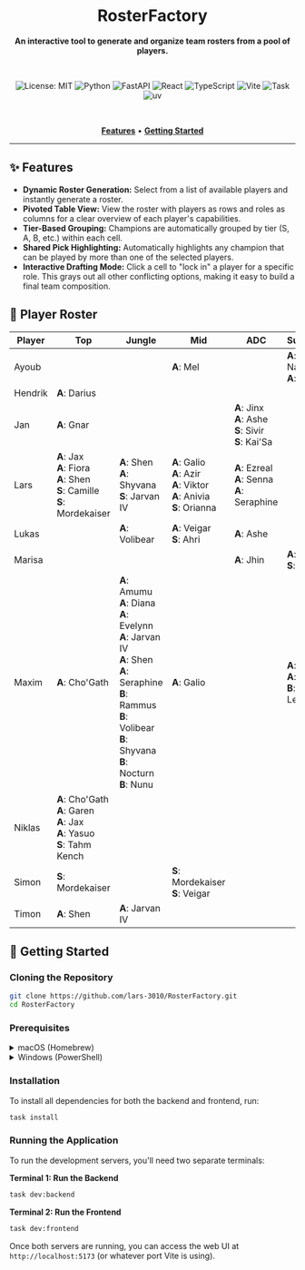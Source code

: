 <div align="center">

# RosterFactory

**An interactive tool to generate and organize team rosters from a pool of players.**

<br/>

![License: MIT](https://img.shields.io/badge/License-MIT-green.svg)
<img src="https://img.shields.io/badge/Python-3776AB?logo=python&logoColor=white" alt="Python" />
<img src="https://img.shields.io/badge/FastAPI-005571?logo=fastapi&logoColor=white" alt="FastAPI" />
<img src="https://img.shields.io/badge/React-20232A?logo=react&logoColor=61DAFB" alt="React" />
<img src="https://img.shields.io/badge/TypeScript-007ACC?logo=typescript&logoColor=white" alt="TypeScript" />
<img src="https://img.shields.io/badge/Vite-646CFF?logo=vite&logoColor=white" alt="Vite" />
<img src="https://img.shields.io/badge/Task-4A4A4A" alt="Task" />
<img src="https://img.shields.io/badge/uv-9C4FFF" alt="uv" />

<br/>

**[Features](#-features)** • **[Getting Started](#-getting-started)**

</div>

---

## ✨ Features

- **Dynamic Roster Generation:** Select from a list of available players and instantly generate a roster.
- **Pivoted Table View:** View the roster with players as rows and roles as columns for a clear overview of each player's capabilities.
- **Tier-Based Grouping:** Champions are automatically grouped by tier (S, A, B, etc.) within each cell.
- **Shared Pick Highlighting:** Automatically highlights any champion that can be played by more than one of the selected players.
- **Interactive Drafting Mode:** Click a cell to "lock in" a player for a specific role. This grays out all other conflicting options, making it easy to build a final team composition.

## 📖 Player Roster

<!-- ROSTER_TABLE_START -->

| Player | Top | Jungle | Mid | ADC | Support |
|---|---|---|---|---|---|
| Ayoub | | | **A**: Mel | | **A**: Nautilus<br>**A**: Milio |
| Hendrik | **A**: Darius | | | | |
| Jan | **A**: Gnar | | | **A**: Jinx<br>**A**: Ashe<br>**S**: Sivir<br>**S**: Kai'Sa | |
| Lars | **A**: Jax<br>**A**: Fiora<br>**A**: Shen<br>**S**: Camille<br>**S**: Mordekaiser | **A**: Shen<br>**A**: Shyvana<br>**S**: Jarvan IV | **A**: Galio<br>**A**: Azir<br>**A**: Viktor<br>**A**: Anivia<br>**S**: Orianna | **A**: Ezreal<br>**A**: Senna<br>**A**: Seraphine | |
| Lukas | | **A**: Volibear | **A**: Veigar<br>**S**: Ahri | **A**: Ashe | |
| Marisa | | | | **A**: Jhin | **A**: Lulu<br>**S**: Nami |
| Maxim | **A**: Cho'Gath | **A**: Amumu<br>**A**: Diana<br>**A**: Evelynn<br>**A**: Jarvan IV<br>**A**: Shen<br>**A**: Seraphine<br>**B**: Rammus<br>**B**: Volibear<br>**B**: Shyvana<br>**B**: Nocturn<br>**B**: Nunu | **A**: Galio | | **A**: Lulu<br>**A**: Sona<br>**B**: Leona |
| Niklas | **A**: Cho'Gath<br>**A**: Garen<br>**A**: Jax<br>**A**: Yasuo<br>**S**: Tahm Kench | | | | |
| Simon | **S**: Mordekaiser | | **S**: Mordekaiser<br>**S**: Veigar | | |
| Timon | **A**: Shen | **A**: Jarvan IV | | | |

<!-- ROSTER_TABLE_END -->

## 🚀 Getting Started

### Cloning the Repository

```bash
git clone https://github.com/lars-3010/RosterFactory.git
cd RosterFactory
```

### Prerequisites

<details>
<summary>macOS (Homebrew)</summary>

```bash
# Install Homebrew (if not installed)
/bin/bash -c "$(curl -fsSL https://raw.githubusercontent.com/Homebrew/install/HEAD/install.sh)"

# Install prerequisites
brew install python
brew install node
brew install go-task/tap/go-task
brew install uv
```

</details>

<details>
<summary>Windows (PowerShell)</summary>

### Python
```powershell
Invoke-WebRequest -Uri "https://www.python.org/ftp/python/3.12.5/python-3.12.5-amd64.exe" -OutFile "$env:TEMP\python-installer.exe"
Start-Process "$env:TEMP\python-installer.exe" -ArgumentList "/quiet InstallAllUsers=1 PrependPath=1 Include_test=0" -Wait
Remove-Item "$env:TEMP\python-installer.exe"
```

### Node.js
```powershell
Invoke-WebRequest -Uri "https://nodejs.org/dist/v22.11.0/node-v22.11.0-x64.msi" -OutFile "$env:TEMP\node-installer.msi"
Start-Process msiexec.exe -ArgumentList '/i', "$env:TEMP\node-installer.msi", '/quiet', '/norestart' -Wait
Remove-Item "$env:TEMP\node-installer.msi"
```

### Task (via Chocolatey)
If you don’t have Chocolatey, install it first:
```powershell
Set-ExecutionPolicy Bypass -Scope Process -Force; [System.Net.ServicePointManager]::SecurityProtocol = [System.Net.ServicePointManager]::SecurityProtocol -bor 3072; iex ((New-Object System.Net.WebClient).DownloadString('https://community.chocolatey.org/install.ps1'))
```
Then install Task:
```powershell
choco install go-task -y
```

### uv (fast Python package manager by Astral)
```powershell
powershell -ExecutionPolicy ByPass -c "irm https://astral.sh/uv/install.ps1 | iex"
```

</details>

### Installation

To install all dependencies for both the backend and frontend, run:

```bash
task install
```

### Running the Application

To run the development servers, you'll need two separate terminals:

**Terminal 1: Run the Backend**

```bash
task dev:backend
```

**Terminal 2: Run the Frontend**

```bash
task dev:frontend
```

Once both servers are running, you can access the web UI at `http://localhost:5173` (or whatever port Vite is using).
